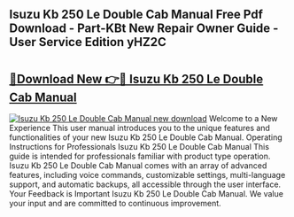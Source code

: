 ## Isuzu Kb 250 Le Double Cab Manual Free Pdf Download - Part-KBt New Repair Owner Guide - User Service Edition yHZ2C

# <h2><a href="http://bc84940.oget.top/?id=Isuzu+Kb+250+Le+Double+Cab+Manual">🔗Download New 👉🔴 Isuzu Kb 250 Le Double Cab Manual</a></h2>

[![Isuzu Kb 250 Le Double Cab Manual new download](https://i.imgur.com/5g1atiW.png)](http://bc84940.oget.top/?id=Isuzu+Kb+250+Le+Double+Cab+Manual)
Welcome to a New Experience This user manual introduces you to the unique features and functionalities of your new Isuzu Kb 250 Le Double Cab Manual. Operating Instructions for Professionals Isuzu Kb 250 Le Double Cab Manual This guide is intended for professionals familiar with product type operation. Isuzu Kb 250 Le Double Cab Manual comes with an array of advanced features, including voice commands, customizable settings, multi-language support, and automatic backups, all accessible through the user interface. Your Feedback is Important Isuzu Kb 250 Le Double Cab Manual. We value your input and are committed to continuous improvement.
